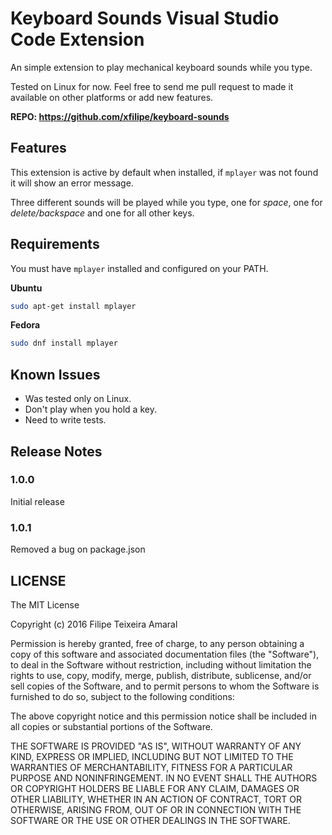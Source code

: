 # Keyboard Sounds Visual Studio Code Extension

An simple extension to play mechanical keyboard sounds while you type.

Tested on Linux for now. Feel free to send me pull request to made it available on other platforms or add new features.

**REPO: https://github.com/xfilipe/keyboard-sounds**

## Features

This extension is active by default when installed, if `mplayer` was not found it will show an error message.

Three different sounds will be played while you type, one for *space*, one for *delete/backspace* and one for all other keys.

## Requirements

You must have `mplayer` installed and configured on your PATH.

**Ubuntu**
```bash
sudo apt-get install mplayer
```

**Fedora**
```bash
sudo dnf install mplayer
```

## Known Issues

 * Was tested only on Linux.
 * Don't play when you hold a key.
 * Need to write tests.

## Release Notes


### 1.0.0

Initial release

### 1.0.1

Removed a bug on package.json


## LICENSE

The MIT License

Copyright (c) 2016 Filipe Teixeira Amaral

Permission is hereby granted, free of charge, to any person obtaining a copy
of this software and associated documentation files (the "Software"), to deal
in the Software without restriction, including without limitation the rights
to use, copy, modify, merge, publish, distribute, sublicense, and/or sell
copies of the Software, and to permit persons to whom the Software is
furnished to do so, subject to the following conditions:

The above copyright notice and this permission notice shall be included in
all copies or substantial portions of the Software.

THE SOFTWARE IS PROVIDED "AS IS", WITHOUT WARRANTY OF ANY KIND, EXPRESS OR
IMPLIED, INCLUDING BUT NOT LIMITED TO THE WARRANTIES OF MERCHANTABILITY,
FITNESS FOR A PARTICULAR PURPOSE AND NONINFRINGEMENT. IN NO EVENT SHALL THE
AUTHORS OR COPYRIGHT HOLDERS BE LIABLE FOR ANY CLAIM, DAMAGES OR OTHER
LIABILITY, WHETHER IN AN ACTION OF CONTRACT, TORT OR OTHERWISE, ARISING FROM,
OUT OF OR IN CONNECTION WITH THE SOFTWARE OR THE USE OR OTHER DEALINGS IN
THE SOFTWARE.